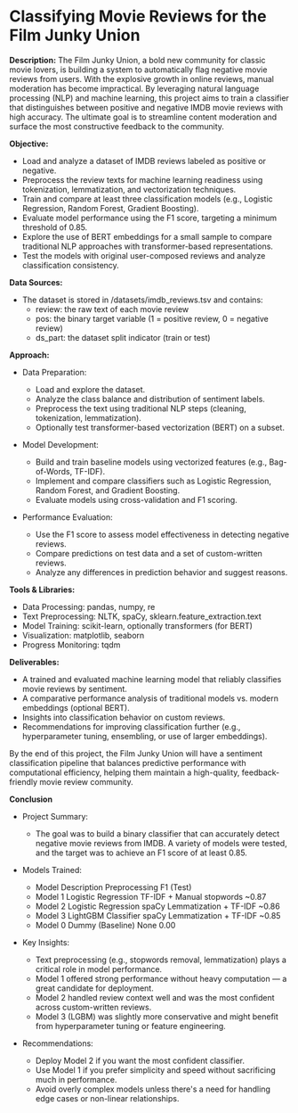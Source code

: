 # Classifying Movie Reviews for the Film Junky Union
**Description:**
The Film Junky Union, a bold new community for classic movie lovers, is building a system to automatically flag negative movie reviews from users. With the explosive growth in online reviews, manual moderation has become impractical. By leveraging natural language processing (NLP) and machine learning, this project aims to train a classifier that distinguishes between positive and negative IMDB movie reviews with high accuracy. The ultimate goal is to streamline content moderation and surface the most constructive feedback to the community.

**Objective:**
- Load and analyze a dataset of IMDB reviews labeled as positive or negative.
- Preprocess the review texts for machine learning readiness using tokenization, lemmatization, and vectorization techniques.
- Train and compare at least three classification models (e.g., Logistic Regression, Random Forest, Gradient Boosting).
- Evaluate model performance using the F1 score, targeting a minimum threshold of 0.85.
- Explore the use of BERT embeddings for a small sample to compare traditional NLP approaches with transformer-based representations.
- Test the models with original user-composed reviews and analyze classification consistency.

**Data Sources:**
- The dataset is stored in /datasets/imdb_reviews.tsv and contains:
    - review: the raw text of each movie review
    - pos: the binary target variable (1 = positive review, 0 = negative review)
    - ds_part: the dataset split indicator (train or test)
    
**Approach:**
- Data Preparation:
    - Load and explore the dataset.
    - Analyze the class balance and distribution of sentiment labels.
    - Preprocess the text using traditional NLP steps (cleaning, tokenization, lemmatization).
    - Optionally test transformer-based vectorization (BERT) on a subset.

- Model Development:
    - Build and train baseline models using vectorized features (e.g., Bag-of-Words, TF-IDF).
    - Implement and compare classifiers such as Logistic Regression, Random Forest, and Gradient Boosting.
    - Evaluate models using cross-validation and F1 scoring.

- Performance Evaluation:
    - Use the F1 score to assess model effectiveness in detecting negative reviews.
    - Compare predictions on test data and a set of custom-written reviews.
    - Analyze any differences in prediction behavior and suggest reasons.
    
**Tools & Libraries:**
- Data Processing: pandas, numpy, re
- Text Preprocessing: NLTK, spaCy, sklearn.feature_extraction.text
- Model Training: scikit-learn, optionally transformers (for BERT)
- Visualization: matplotlib, seaborn
- Progress Monitoring: tqdm

**Deliverables:**
- A trained and evaluated machine learning model that reliably classifies movie reviews by sentiment.
- A comparative performance analysis of traditional models vs. modern embeddings (optional BERT).
- Insights into classification behavior on custom reviews.
- Recommendations for improving classification further (e.g., hyperparameter tuning, ensembling, or use of larger embeddings).

By the end of this project, the Film Junky Union will have a sentiment classification pipeline that balances predictive performance with computational efficiency, helping them maintain a high-quality, feedback-friendly movie review community.

**Conclusion**

- Project Summary:
    - The goal was to build a binary classifier that can accurately detect negative movie reviews from IMDB. A variety of models were tested, and the target was to achieve an F1 score of at least 0.85.

- Models Trained:
    - Model	Description	Preprocessing	F1 (Test)
    - Model 1	Logistic Regression	TF-IDF + Manual stopwords ~0.87
    - Model 2	Logistic Regression	spaCy Lemmatization + TF-IDF ~0.86
    - Model 3	LightGBM Classifier	spaCy Lemmatization + TF-IDF ~0.85
    - Model 0	Dummy (Baseline) None 0.00

- Key Insights:
    - Text preprocessing (e.g., stopwords removal, lemmatization) plays a critical role in model performance.
    - Model 1 offered strong performance without heavy computation — a great candidate for deployment.
    - Model 2 handled review context well and was the most confident across custom-written reviews.
    - Model 3 (LGBM) was slightly more conservative and might benefit from hyperparameter tuning or feature engineering.

- Recommendations:
    - Deploy Model 2 if you want the most confident classifier.
    - Use Model 1 if you prefer simplicity and speed without sacrificing much in performance.
    - Avoid overly complex models unless there's a need for handling edge cases or non-linear relationships.
